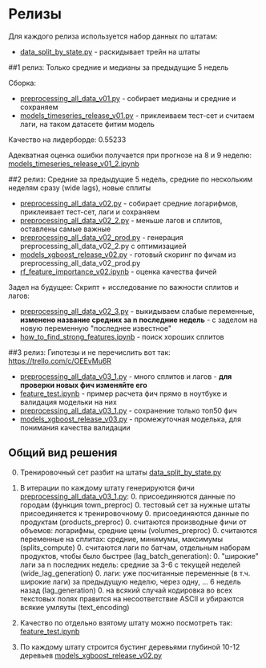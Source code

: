 # Релизы

Для каждого релиза используется набор данных по штатам:
* [data_split_by_state.py](../scripts/data_split_by_state.py) - раскидывает трейн на штаты

##1 релиз: 
Только средние и медианы за предыдущие 5 недель

Сборка: 
* [preprocessing_all_data_v01.py](release_v01/preprocessing_all_data_v01.py) - собирает медианы и средние и сохраняем
* [models_timeseries_release_v01.py](release_v01/models_timeseries_release_v01.py) - приклеиваем тест-сет и считаем лаги, на таком датасете фитим модель

Качество на лидерборде: 0.55233

Адекватная оценка ошибки получается при прогнозе на 8 и 9 неделю: 
[models_timeseries_release_v01_2.ipynb](../models/models_timeseries_release_v01_2.ipynb)

##2 релиз: 
Средние за предыдущие 5 недель, средние по нескольким неделям сразу (wide lags), новые сплиты

* [preprocessing_all_data_v02.py](release_v02/preprocessing_all_data_v02.py) - собирает средние логарифмов, приклеивает тест-сет, лаги и сохраняем
* [preprocessing_all_data_v02_2.py](release_v02/preprocessing_all_data_v02_2.py) - меньше лагов и сплитов, оставлены самые важные
* [preprocessing_all_data_v02_prod.py](release_v02/preprocessing_all_data_v02_prod.py) - генерация preprocessing_all_data_v02_2.py с оптимизацией
* [models_xgboost_release_v02.py](release_v02/models_xgboost_release_v02.py) - готовый скоринг по фичам из preprocessing_all_data_v02_prod.py
* [rf_feature_importance_v02.ipynb](release_v02/rf_feature_importance_v02.ipynb) - оценка качества фичей


Задел на будущее: Скрипт + исследование по важности сплитов и лагов:
* [preprocessing_all_data_v02_3.py](release_v02/preprocessing_all_data_v02_3.py) - выкидываем слабые переменные, **изменено название средних за n последние недель** - с заделом на новую переменную "последнее известное"
* [how_to_find_strong_features.ipynb](release_v02/how_to_find_strong_features.ipynb) - поиск хороших сплитов

##3 релиз: 
Гипотезы и не перечислить вот так: https://trello.com/c/OEEvMu6R

* [preprocessing_all_data_v03_1.py](release_v03/preprocessing_all_data_v02.py) - много сплитов и лагов - **для проверки новых фич изменяйте его**
* [feature_test.ipynb](release_v03/feature_test.ipynb) - пример расчета фич прямо в ноутбуке и валидация модельки на них
* [preprocessing_all_data_v03_1.py](release_v03/preprocessing_all_data_v03_1.py) - сохранение только топ50 фич
* [models_xgboost_release_v03.py](release_v03/models_xgboost_release_v03.py) - промежуточная моделька, для понимания качества валидации

## Общий вид решения

0. Тренировочный сет разбит на штаты  [data_split_by_state.py](../scripts/data_split_by_state.py)
0. В итерации по каждому штату генерируются фичи [preprocessing_all_data_v03_1.py](release_v03/preprocessing_all_data_v02.py):
    0. присоединяются данные по городам (функция town_preproc)
    0. тестовый сет за нужные штаты присоединяется к тренировочному
    0. присоединяются данные по продуктам (products_preproc)
    0. считаются производные фичи от объемов: логарифмы, средние цены (volumes_preproc) 
    0. считаются переменные на сплитах: средние, минимумы, максимумы (splits_compute)
    0. считаются лаги по батчам, отдельным наборам продуктов, чтобы было быстрее (lag_batch_generation):
        0. "широкие" лаги за n последних недель: средние за 3-6 с текущей неделей (wide_lag_generation)
        0. лаги: уже посчитанные переменные (в т.ч. широкие лаги) за предыдущую неделю, через одну, ... 6 недель назад (lag_generation)
    0. на всякий случай кодировка во всех текстовых полях правится на несоответствие ASCII и убираются всякие умляуты (text_encoding)
    
0. Качество по отдельно взятому штату можно посмотреть так: [feature_test.ipynb](release_v03/feature_test.ipynb)
0. По каждому штату строится бустинг деревьями глубиной 10-12 деревьев [models_xgboost_release_v02.py](release_v02/models_xgboost_release_v02.py)

